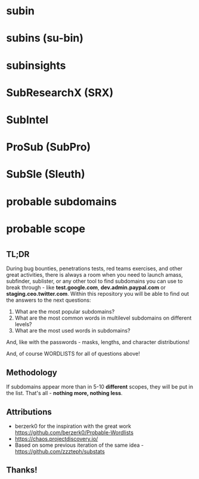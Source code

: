 # subin
# subins (su-bin)
# subinsights
# SubResearchX (SRX)
# SubIntel
# ProSub (SubPro)
# SubSle (Sleuth)
# probable subdomains
# probable scope
# 




## TL;DR

During bug bounties, penetrations tests, red teams exercises, and other great activities, there is always a room when you need to launch amass, subfinder, sublister, or any other tool to find subdomains you can use to break through - like **test.google.com**, **dev.admin.paypal.com** or **staging.ceo.twitter.com**.
Within this repository you will be able to find out the answers to the next questions:

1. What are the most popular subdomains?
2. What are the most common words in multilevel subdomains on different levels?
3. What are the most used words in subdomains?


And, like with the passwords -  masks, lengths, and character distributions!  

And, of course WORDLISTS for all of questions above!


## Methodology

If subdomains appear more than in 5-10 **different** scopes, they will be put in the list. That's all -  **nothing more, nothing less**. 


## Attributions

- berzerk0 for the inspiration with the great work https://github.com/berzerk0/Probable-Wordlists
- https://chaos.projectdiscovery.io/ 
- Based on some previous iteration of the same idea - https://github.com/zzzteph/substats



## Thanks!
